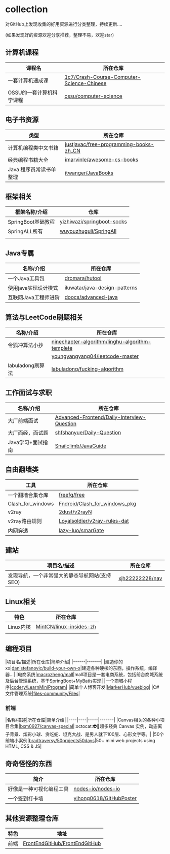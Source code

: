 # collection
对GitHub上发现收集的好用资源进行分类整理，持续更新....

(如果发现好的资源欢迎分享推荐，整理不易，欢迎star)



## 计算机课程
|课程名|所在仓库|
|----|----|
|一套计算机速成课|[1c7/Crash-Course-Computer-Science-Chinese](https://github.com/1c7/Crash-Course-Computer-Science-Chinese)|
|OSSU的一套计算机科学课程|[ossu/computer-science](https://github.com/ossu/computer-science)|

## 电子书资源
|类型|所在仓库|
|----|----|
|计算机编程类中文书籍|[justjavac/free-programming-books-zh_CN](https://github.com/justjavac/free-programming-books-zh_CN)|
|经典编程书籍大全|[imarvinle/awesome-cs-books](https://github.com/imarvinle/awesome-cs-books)|
|Java 程序员常读书单整理|[itwanger/JavaBooks](https://github.com/itwanger/JavaBooks)|

## 框架相关
|框架名称/介绍|仓库|
|----|----|
|SpringBoot基础教程|[yizhiwazi/springboot-socks](https://github.com/yizhiwazi/springboot-socks)|
|SpringALL所有|[wuyouzhuguli/SpringAll](https://github.com/wuyouzhuguli/SpringAll)|
|||
## Java专属
|名称/介绍|所在仓库|
|----|-----|
|一个Java工具包|[dromara/hutool](https://github.com/dromara/hutool)|
|使用java实现设计模式|[iluwatar/java-design-patterns](https://github.com/iluwatar/java-design-patterns)|
|互联网Java工程师进阶|[doocs/advanced-java](https://github.com/doocs/advanced-java)|


## 算法与LeetCode刷题相关
|名称/介绍|所在仓库|
|-----|-----|
|令狐冲算法小抄|[ninechapter-algorithm/linghu-algorithm-templete](https://github.com/ninechapter-algorithm/linghu-algorithm-templete)|
||[youngyangyang04/leetcode-master](https://github.com/youngyangyang04/leetcode-master)|
|labuladong刷算法|[labuladong/fucking-algorithm](https://github.com/labuladong/fucking-algorithm)|


## 工作面试与求职
|名称/介绍|所在仓库|
|----|----|
|大厂前端面试|[Advanced-Frontend/Daily-Interview-Question](https://github.com/Advanced-Frontend/Daily-Interview-Question)|
|大厂面经，面试题|[shfshanyue/Daily-Question](https://github.com/shfshanyue/Daily-Question)|
|Java学习+面试指南|[Snailclimb/JavaGuide](https://github.com/Snailclimb/JavaGuide)|

## 自由翻墙类
|工具|所在仓库|
|----|----|
|一个翻墙合集仓库|[freefq/free](https://github.com/freefq/free)|
|Clash_for_windows|[Fndroid/Clash_for_windows_pkg](https://github.com/Fndroid/clash_for_windows_pkg)|
|v2ray|[2dust/v2rayN](https://github.com/2dust/v2rayN)|
|v2ray路由规则|[Loyalsoldier/v2ray-rules-dat](https://github.com/Loyalsoldier/v2ray-rules-dat)|
|内网穿透|[lazy-luo/smarGate](https://github.com/lazy-luo/smarGate)|


## 建站
|项目名/描述|所在仓库|
|----|------|
|发现导航，一个非常强大的静态导航网站(支持SEO)|[xjh22222228/nav](https://github.com/xjh22222228/nav)|

## Linux相关
|特色|所在仓库|
|----|-------|
|Linux内核|[MintCN/linux-insides-zh](https://github.com/MintCN/linux-insides-zh)|
|||

## 编程项目
|项目名/描述|所在仓库|简单介绍|
|------|-------|
|建造你的xx|[danistefanovic/build-your-own-x](https://github.com/danistefanovic/build-your-own-x)|建造各种硬核的东西，操作系统，编译器...|
|电商系统|[macrozheng/mall](https://github.com/macrozheng/mall)|mall项目是一套电商系统，包括前台商城系统及后台管理系统，基于SpringBoot+MyBatis实现|
|一个商城小程序|[codery/LearnMiniProgram](https://github.com/coderwhy/LearnMiniProgram)|
|简单个人博客开发|[MarkerHub/vueblog](https://github.com/MarkerHub/vueblog)|
|C# 文件管理系统|[files-community/Files](https://github.com/files-community/Files)|

### 前端
|名称/描述|所在仓库|简单介绍|
|----|----|-----|-------|
|Canvas相关的各种小项目合集|[bxm0927/canvas-special](https://github.com/bxm0927/canvas-special)|:octocat:👽🌟超多经典 Canvas 实例，动态离子背景、炫彩小球、贪吃蛇、坦克大战、是男人就下100层、心形文字等。|
|50个前端小案例|[bradtraversy/50projects50days](https://github.com/bradtraversy/50projects50days)|50+ mini web projects using HTML, CSS & JS|

## 奇奇怪怪的东西
|简介|所在仓库|
|-----|------|
|好像是一种可视化编程工具|[nodes-io/nodes-io](https://github.com/nodes-io/nodes-io)|
|一个签到打卡墙|[yihong0618/GitHubPoster](https://github.com/yihong0618/GitHubPoster)|
## 其他资源整理仓库
|特色|地址|
|----|---|
|前端|[FrontEndGitHub/FrontEndGitHub](https://github.com/FrontEndGitHub/FrontEndGitHub)|
